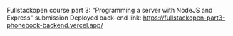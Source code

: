 Fullstackopen course part 3: "Programming a server with NodeJS and Express" submission
Deployed back-end link: https://fullstackopen-part3-phonebook-backend.vercel.app/